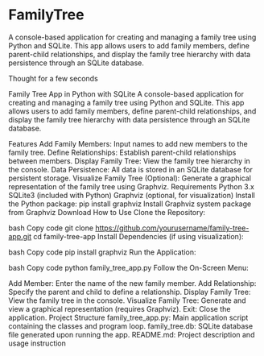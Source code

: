 # FamilyTree
A console-based application for creating and managing a family tree using Python and SQLite. This app allows users to add family members, define parent-child relationships, and display the family tree hierarchy with data persistence through an SQLite database.


Thought for a few seconds

Family Tree App in Python with SQLite
A console-based application for creating and managing a family tree using Python and SQLite. This app allows users to add family members, define parent-child relationships, and display the family tree hierarchy with data persistence through an SQLite database.

Features
Add Family Members: Input names to add new members to the family tree.
Define Relationships: Establish parent-child relationships between members.
Display Family Tree: View the family tree hierarchy in the console.
Data Persistence: All data is stored in an SQLite database for persistent storage.
Visualize Family Tree (Optional): Generate a graphical representation of the family tree using Graphviz.
Requirements
Python 3.x
SQLite3 (included with Python)
Graphviz (optional, for visualization)
Install the Python package: pip install graphviz
Install Graphviz system package from Graphviz Download
How to Use
Clone the Repository:

bash
Copy code
git clone https://github.com/yourusername/family-tree-app.git
cd family-tree-app
Install Dependencies (if using visualization):

bash
Copy code
pip install graphviz
Run the Application:

bash
Copy code
python family_tree_app.py
Follow the On-Screen Menu:

Add Member: Enter the name of the new family member.
Add Relationship: Specify the parent and child to define a relationship.
Display Family Tree: View the family tree in the console.
Visualize Family Tree: Generate and view a graphical representation (requires Graphviz).
Exit: Close the application.
Project Structure
family_tree_app.py: Main application script containing the classes and program loop.
family_tree.db: SQLite database file generated upon running the app.
README.md: Project description and usage instruction
